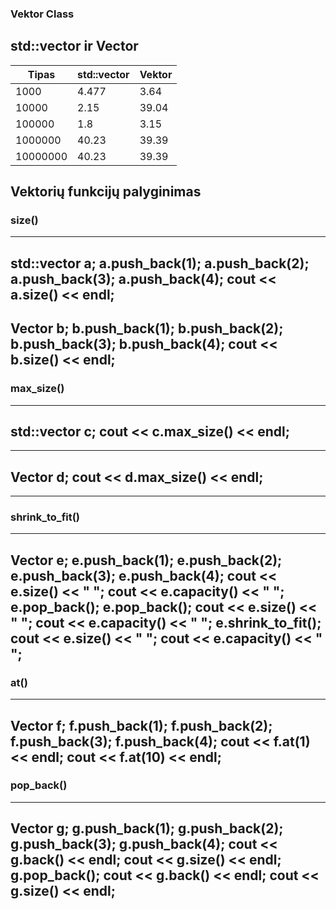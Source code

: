 ### Vektor Class

## std::vector ir Vector
| Tipas       |std::vector | Vektor      |
|-------------|------------|-------------|
| 1000        | 4.477      | 3.64        |
| 10000       | 2.15       | 39.04       |
| 100000      | 1.8        | 3.15        |
| 1000000     | 40.23      | 39.39       |
| 10000000    | 40.23      | 39.39       |

## Vektorių funkcijų palyginimas

### size()
---
std::vector<int> a;
a.push_back(1); a.push_back(2); a.push_back(3); a.push_back(4);
cout << a.size() << endl;
---
  
Vector<int> b;
b.push_back(1); b.push_back(2); b.push_back(3); b.push_back(4);
cout << b.size() << endl;
---
  
### max_size()
---
std::vector<int> c;
cout << c.max_size() << endl;
---
  
---  
Vector<int> d;
cout << d.max_size() << endl;
---
  
---
### shrink_to_fit()
---
Vector<int> e;
e.push_back(1); e.push_back(2); e.push_back(3); e.push_back(4);
cout << e.size() << " ";
cout << e.capacity() << " ";
e.pop_back();
e.pop_back();
cout << e.size() << " ";
cout << e.capacity() << " ";
e.shrink_to_fit();
cout << e.size() << " ";
cout << e.capacity() << " ";
---
  
### at()
---
Vector<int> f;
f.push_back(1); f.push_back(2); f.push_back(3); f.push_back(4);
cout << f.at(1) << endl;
cout << f.at(10) << endl;
---
 
### pop_back()
---  
Vector<int> g;
g.push_back(1); g.push_back(2); g.push_back(3); g.push_back(4);
cout << g.back() << endl;
cout << g.size() << endl;
g.pop_back();
cout << g.back() << endl;
cout << g.size() << endl;
---
